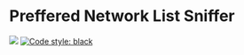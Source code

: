 # Preffered Network List Sniffer
![](https://img.shields.io/badge/License-MIT-blue.svg)
[![Code style: black](https://img.shields.io/badge/code%20style%20(sniffer)-black-000000.svg)](https://github.com/psf/black)
